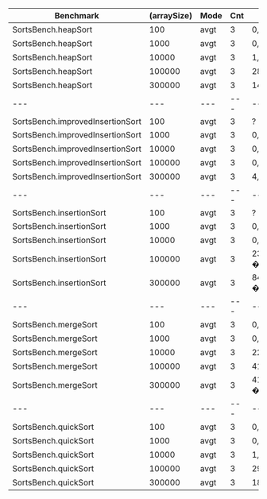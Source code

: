 | **Benchmark** | **(arraySize)** | **Mode** | **Cnt** | **Score** | **Error** | **Units** |
|---|---|---|---|---|---|---|
| SortsBench.heapSort | 100 | avgt | 3 | 0,006 � | 0,003 | ms/op |
| SortsBench.heapSort | 1000 | avgt | 3 | 0,138 � | 0,085 | ms/op |
| SortsBench.heapSort | 10000 | avgt | 3 | 1,685 � | 0,944 | ms/op |
| SortsBench.heapSort | 100000 | avgt | 3 | 28,196 � | 137,648 | ms/op |
| SortsBench.heapSort | 300000 | avgt | 3 | 145,232 � | 71,032 | ms/op |
|---|---|---|---|---|---|---|
| SortsBench.improvedInsertionSort | 100 | avgt | 3 | ? 10??  |  | ms/op |
| SortsBench.improvedInsertionSort | 1000 | avgt | 3 | 0,002 �| 0,001 | ms/op |
| SortsBench.improvedInsertionSort | 10000  | avgt | 3 | 0,023 �| 0,003 | ms/op |
| SortsBench.improvedInsertionSort | 100000 | avgt | 3 | 0,333 �| 1,067 | ms/op |
| SortsBench.improvedInsertionSort | 300000 | avgt | 3 | 4,153 �| 3,712 | ms/op |
|---|---|---|---|---|---|---|
| SortsBench.insertionSort | 100  | avgt | 3 | ? 10??  |  | ms/op |
| SortsBench.insertionSort | 1000 | avgt | 3 | 0,004 � | 0,001  | ms/op |
| SortsBench.insertionSort | 10000 | avgt | 3 | 0,045 � | 0,031  | ms/op |
| SortsBench.insertionSort | 100000 | avgt | 3 | 23975,411 � | 15678,422 | ms/op |
| SortsBench.insertionSort | 300000 | avgt | 3 | 847472,233 � | 949223,399 | ms/op |
|---|---|---|---|---|---|---|
| SortsBench.mergeSort | 100| avgt | 3 | 0,018 � | 0,010  | ms/op |
| SortsBench.mergeSort | 1000| avgt | 3 | 0,296 � | 0,242  | ms/op |
| SortsBench.mergeSort | 10000| avgt | 3 | 22,494 � | 5,945  | ms/op |
| SortsBench.mergeSort | 100000| avgt | 3 | 4184,836 � | 5123,789  | ms/op |
| SortsBench.mergeSort | 300000| avgt | 3 | 41310,593 � | 4914,169  | ms/op |
|---|---|---|---|---|---|---|
| SortsBench.quickSort |100 | avgt | 3 | 0,009 � | 0,006 | ms/op |
| SortsBench.quickSort | 1000 | avgt | 3 | 0,117 � | 0,068 | ms/op |
| SortsBench.quickSort | 10000 | avgt | 3 | 1,542 � | 0,828 | ms/op |
| SortsBench.quickSort | 100000 | avgt | 3 | 29,824 � | 37,435 | ms/op |
| SortsBench.quickSort | 300000 | avgt | 3 | 188,116 � | 167,447 | ms/op |